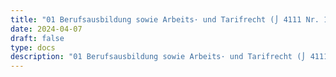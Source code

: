 ```yaml
---
title: "01 Berufsausbildung sowie Arbeits· und Tarifrecht (⌡ 4111 Nr. 1)"
date: 2024-04-07
draft: false
type: docs
description: "01 Berufsausbildung sowie Arbeits· und Tarifrecht (⌡ 4111 Nr. 1) description"
---
```


